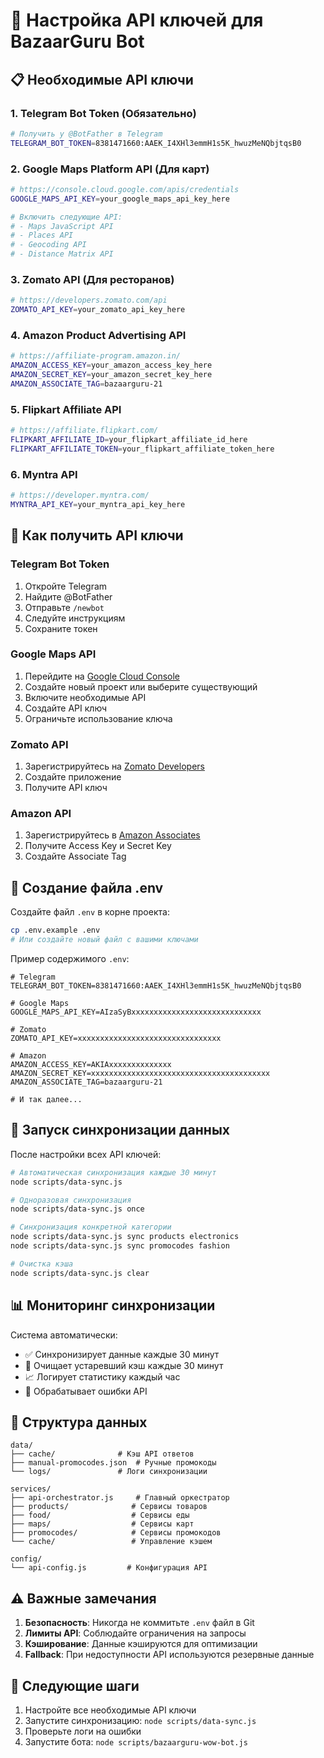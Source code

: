 # 🔑 Настройка API ключей для BazaarGuru Bot

## 📋 Необходимые API ключи

### 1. **Telegram Bot Token** (Обязательно)
```bash
# Получить у @BotFather в Telegram
TELEGRAM_BOT_TOKEN=8381471660:AAEK_I4XHl3emmH1s5K_hwuzMeNQbjtqsB0
```

### 2. **Google Maps Platform API** (Для карт)
```bash
# https://console.cloud.google.com/apis/credentials
GOOGLE_MAPS_API_KEY=your_google_maps_api_key_here

# Включить следующие API:
# - Maps JavaScript API
# - Places API
# - Geocoding API
# - Distance Matrix API
```

### 3. **Zomato API** (Для ресторанов)
```bash
# https://developers.zomato.com/api
ZOMATO_API_KEY=your_zomato_api_key_here
```

### 4. **Amazon Product Advertising API**
```bash
# https://affiliate-program.amazon.in/
AMAZON_ACCESS_KEY=your_amazon_access_key_here
AMAZON_SECRET_KEY=your_amazon_secret_key_here
AMAZON_ASSOCIATE_TAG=bazaarguru-21
```

### 5. **Flipkart Affiliate API**
```bash
# https://affiliate.flipkart.com/
FLIPKART_AFFILIATE_ID=your_flipkart_affiliate_id_here
FLIPKART_AFFILIATE_TOKEN=your_flipkart_affiliate_token_here
```

### 6. **Myntra API**
```bash
# https://developer.myntra.com/
MYNTRA_API_KEY=your_myntra_api_key_here
```

## 🚀 Как получить API ключи

### Telegram Bot Token
1. Откройте Telegram
2. Найдите @BotFather
3. Отправьте `/newbot`
4. Следуйте инструкциям
5. Сохраните токен

### Google Maps API
1. Перейдите на [Google Cloud Console](https://console.cloud.google.com/)
2. Создайте новый проект или выберите существующий
3. Включите необходимые API
4. Создайте API ключ
5. Ограничьте использование ключа

### Zomato API
1. Зарегистрируйтесь на [Zomato Developers](https://developers.zomato.com/api)
2. Создайте приложение
3. Получите API ключ

### Amazon API
1. Зарегистрируйтесь в [Amazon Associates](https://affiliate-program.amazon.in/)
2. Получите Access Key и Secret Key
3. Создайте Associate Tag

## 📝 Создание файла .env

Создайте файл `.env` в корне проекта:

```bash
cp .env.example .env
# Или создайте новый файл с вашими ключами
```

Пример содержимого `.env`:

```env
# Telegram
TELEGRAM_BOT_TOKEN=8381471660:AAEK_I4XHl3emmH1s5K_hwuzMeNQbjtqsB0

# Google Maps
GOOGLE_MAPS_API_KEY=AIzaSyBxxxxxxxxxxxxxxxxxxxxxxxxxxxxx

# Zomato
ZOMATO_API_KEY=xxxxxxxxxxxxxxxxxxxxxxxxxxxxxxxx

# Amazon
AMAZON_ACCESS_KEY=AKIAxxxxxxxxxxxxxx
AMAZON_SECRET_KEY=xxxxxxxxxxxxxxxxxxxxxxxxxxxxxxxxxxxxxxxx
AMAZON_ASSOCIATE_TAG=bazaarguru-21

# И так далее...
```

## 🔄 Запуск синхронизации данных

После настройки всех API ключей:

```bash
# Автоматическая синхронизация каждые 30 минут
node scripts/data-sync.js

# Одноразовая синхронизация
node scripts/data-sync.js once

# Синхронизация конкретной категории
node scripts/data-sync.js sync products electronics
node scripts/data-sync.js sync promocodes fashion

# Очистка кэша
node scripts/data-sync.js clear
```

## 📊 Мониторинг синхронизации

Система автоматически:
- ✅ Синхронизирует данные каждые 30 минут
- 🧹 Очищает устаревший кэш каждые 30 минут
- 📈 Логирует статистику каждый час
- 🚨 Обрабатывает ошибки API

## 🔧 Структура данных

```
data/
├── cache/              # Кэш API ответов
├── manual-promocodes.json  # Ручные промокоды
└── logs/               # Логи синхронизации

services/
├── api-orchestrator.js     # Главный оркестратор
├── products/              # Сервисы товаров
├── food/                  # Сервисы еды
├── maps/                  # Сервисы карт
├── promocodes/            # Сервисы промокодов
└── cache/                 # Управление кэшем

config/
└── api-config.js         # Конфигурация API
```

## ⚠️ Важные замечания

1. **Безопасность**: Никогда не коммитьте `.env` файл в Git
2. **Лимиты API**: Соблюдайте ограничения на запросы
3. **Кэширование**: Данные кэшируются для оптимизации
4. **Fallback**: При недоступности API используются резервные данные

## 🎯 Следующие шаги

1. Настройте все необходимые API ключи
2. Запустите синхронизацию: `node scripts/data-sync.js`
3. Проверьте логи на ошибки
4. Запустите бота: `node scripts/bazaarguru-wow-bot.js`

